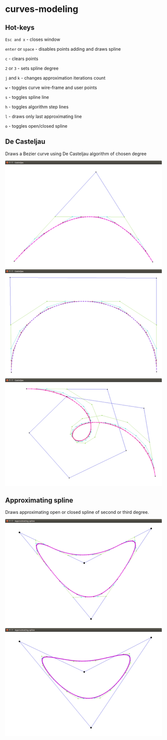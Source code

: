 # curves-modeling


## Hot-keys
`Esc and x` - closes window

`enter` or `space` - disables points adding and draws spline

`c` - clears points

`2` or `3` - sets spline degree

`j` and `k` - changes approximation iterations count

`w` - toggles curve wire-frame and user points

`s` - toggles spline line

`h` - toggles algorithm step lines

`l` - draws only last approximating line

`o` - toggles open/closed spline


## De Casteljau
Draws a Bezier curve using De Casteljau algorithm of chosen degree

![Casteljau 2nd degree](images/Casteljau2deg.png?raw=true "Casteljau 2nd degree")
![Casteljau 3rd degree](images/Casteljau3deg.png?raw=true "Casteljau 3rd degree")
![Casteljau 7th degree](images/Casteljau7deg.png?raw=true "Casteljau 7th degree")


## Approximating spline
Draws approximating open or closed spline of second or third degree.

![Approximating spline 2nd degree](images/ApproxSpline2deg.png?raw=true "Approximating spline 2nd degree")
![Approximating spline 3rd degree](images/ApproxSpline3deg.png?raw=true "Approximating spline 3rd degree")
